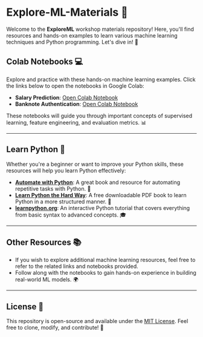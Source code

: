 # Explore-ML-Materials 🎉

Welcome to the **ExploreML** workshop materials repository! Here, you'll find resources and hands-on examples to learn various machine learning techniques and Python programming. Let's dive in! 🚀

## Colab Notebooks 💻

Explore and practice with these hands-on machine learning examples. Click the links below to open the notebooks in Google Colab:

- **Salary Prediction**: [Open Colab Notebook](https://colab.research.google.com/drive/1GTUmQa8vDffuzkwoI5f_U8hX0jO5selL)
- **Banknote Authentication**: [Open Colab Notebook](https://colab.research.google.com/drive/1hgkEM_CHAX8yfUwdj5dM2IC7RLLPTOKt)

These notebooks will guide you through important concepts of supervised learning, feature engineering, and evaluation metrics. 📊

---

## Learn Python 🐍

Whether you're a beginner or want to improve your Python skills, these resources will help you learn Python effectively:

- **[Automate with Python](https://automatetheboringstuff.com/)**: A great book and resource for automating repetitive tasks with Python. 🤖
- **[Learn Python the Hard Way](https://github.com/AnirbanMukherjeeXD/Explore-ML-Materials/blob/master/resources/%5B2014%5D%5BShaw%5DLEARNPYTHONTHE%20HARDWAY.pdf)**: A free downloadable PDF book to learn Python in a more structured manner. 📘
- **[learnpython.org](https://www.learnpython.org/)**: An interactive Python tutorial that covers everything from basic syntax to advanced concepts. 🎓

---

## Other Resources 📚

- If you wish to explore additional machine learning resources, feel free to refer to the related links and notebooks provided.
- Follow along with the notebooks to gain hands-on experience in building real-world ML models. 🌍

---

## License 📄

This repository is open-source and available under the [MIT License](LICENSE). Feel free to clone, modify, and contribute! 💪
